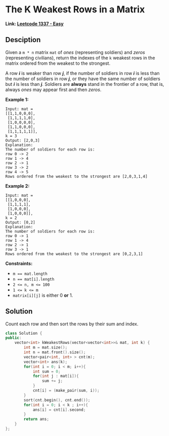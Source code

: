 # The K Weakest Rows in a Matrix

**Link: [Leetcode 1337 - Easy](https://leetcode.com/problems/the-k-weakest-rows-in-a-matrix/)**



## Desciption

Given a `m * n` matrix `mat` of *ones* (representing soldiers) and *zeros* (representing civilians), return the indexes of the `k` weakest rows in the matrix ordered from the weakest to the strongest.

A row ***i*** is weaker than row ***j***, if the number of soldiers in row ***i*** is less than the number of soldiers in row ***j***, or they have the same number of soldiers but ***i*** is less than ***j***. Soldiers are **always** stand in the frontier of a row, that is, always *ones* may appear first and then *zeros*.

 

**Example 1:**

```
Input: mat = 
[[1,1,0,0,0],
 [1,1,1,1,0],
 [1,0,0,0,0],
 [1,1,0,0,0],
 [1,1,1,1,1]], 
k = 3
Output: [2,0,3]
Explanation: 
The number of soldiers for each row is: 
row 0 -> 2 
row 1 -> 4 
row 2 -> 1 
row 3 -> 2 
row 4 -> 5 
Rows ordered from the weakest to the strongest are [2,0,3,1,4]
```

**Example 2:**

```
Input: mat = 
[[1,0,0,0],
 [1,1,1,1],
 [1,0,0,0],
 [1,0,0,0]], 
k = 2
Output: [0,2]
Explanation: 
The number of soldiers for each row is: 
row 0 -> 1 
row 1 -> 4 
row 2 -> 1 
row 3 -> 1 
Rows ordered from the weakest to the strongest are [0,2,3,1]
```

 

**Constraints:**

- `m == mat.length`
- `n == mat[i].length`
- `2 <= n, m <= 100`
- `1 <= k <= m`
- `matrix[i][j]` is either 0 **or** 1.



## Solution

Count each row and then sort the rows by their sum and index.

```c++
class Solution {
public:
    vector<int> kWeakestRows(vector<vector<int>>& mat, int k) {
        int m = mat.size();
        int n = mat.front().size();
        vector<pair<int, int> > cnt(m);
        vector<int> ans(k);
        for(int i = 0; i < m; i++){
            int sum = 0;
            for(int j : mat[i]){
                sum += j;
            }
            cnt[i] = (make_pair(sum, i));
        }
        sort(cnt.begin(), cnt.end());
        for(int i = 0; i < k ; i++){
            ans[i] = cnt[i].second;
        }
        return ans;        
    }
};
```

